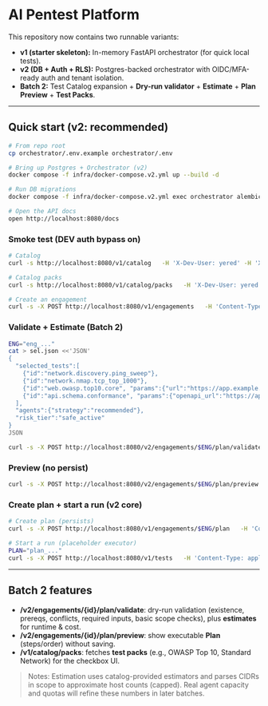 # AI Pentest Platform

This repository now contains two runnable variants:

- **v1 (starter skeleton):** In-memory FastAPI orchestrator (for quick local tests).
- **v2 (DB + Auth + RLS):** Postgres-backed orchestrator with OIDC/MFA-ready auth and tenant isolation.
- **Batch 2:** Test Catalog expansion + **Dry-run validator** + **Estimate** + **Plan Preview** + **Test Packs**.

---

## Quick start (v2: recommended)

```bash
# From repo root
cp orchestrator/.env.example orchestrator/.env

# Bring up Postgres + Orchestrator (v2)
docker compose -f infra/docker-compose.v2.yml up --build -d

# Run DB migrations
docker compose -f infra/docker-compose.v2.yml exec orchestrator alembic upgrade head

# Open the API docs
open http://localhost:8080/docs
```

### Smoke test (DEV auth bypass on)
```bash
# Catalog
curl -s http://localhost:8080/v1/catalog   -H 'X-Dev-User: yered' -H 'X-Dev-Email: yered@example.com' -H 'X-Tenant-Id: t_demo' | jq '.'

# Catalog packs
curl -s http://localhost:8080/v1/catalog/packs   -H 'X-Dev-User: yered' -H 'X-Dev-Email: yered@example.com' -H 'X-Tenant-Id: t_demo' | jq '.'

# Create an engagement
curl -s -X POST http://localhost:8080/v1/engagements   -H 'Content-Type: application/json'   -H 'X-Dev-User: yered' -H 'X-Dev-Email: yered@example.com' -H 'X-Tenant-Id: t_demo'   -d '{"name":"Demo Net","tenant_id":"t_demo","type":"network","scope":{"in_scope_domains":["example.com"],"in_scope_cidrs":["10.0.0.0/24"],"out_of_scope":[],"risk_tier":"safe_active","windows":[]}}' | jq '.'
```

### Validate + Estimate (Batch 2)
```bash
ENG="eng_..."
cat > sel.json <<'JSON'
{
  "selected_tests":[
    {"id":"network.discovery.ping_sweep"},
    {"id":"network.nmap.tcp_top_1000"},
    {"id":"web.owasp.top10.core", "params":{"url":"https://app.example.com"}},
    {"id":"api.schema.conformance", "params":{"openapi_url":"https://api.example.com/openapi.json"}}
  ],
  "agents":{"strategy":"recommended"},
  "risk_tier":"safe_active"
}
JSON

curl -s -X POST http://localhost:8080/v2/engagements/$ENG/plan/validate   -H 'Content-Type: application/json'   -H 'X-Dev-User: yered' -H 'X-Dev-Email: yered@example.com' -H 'X-Tenant-Id: t_demo'   --data-binary @sel.json | jq '.'
```

### Preview (no persist)
```bash
curl -s -X POST http://localhost:8080/v2/engagements/$ENG/plan/preview   -H 'Content-Type: application/json'   -H 'X-Dev-User: yered' -H 'X-Dev-Email: yered@example.com' -H 'X-Tenant-Id: t_demo'   --data-binary @sel.json | jq '.'
```

### Create plan + start a run (v2 core)
```bash
# Create plan (persists)
curl -s -X POST http://localhost:8080/v1/engagements/$ENG/plan   -H 'Content-Type: application/json'   -H 'X-Dev-User: yered' -H 'X-Dev-Email: yered@example.com' -H 'X-Tenant-Id: t_demo'   --data-binary @sel.json | jq '.'

# Start a run (placeholder executor)
PLAN="plan_..."
curl -s -X POST http://localhost:8080/v1/tests   -H 'Content-Type: application/json'   -H 'X-Dev-User: yered' -H 'X-Dev-Email: yered@example.com' -H 'X-Tenant-Id: t_demo'   -d "{"engagement_id":"$ENG","plan_id":"$PLAN"}" | jq '.'
```

---

## Batch 2 features
- **/v2/engagements/{id}/plan/validate**: dry-run validation (existence, prereqs, conflicts, required inputs, basic scope checks), plus **estimates** for runtime & cost.
- **/v2/engagements/{id}/plan/preview**: show executable **Plan** (steps/order) without saving.
- **/v1/catalog/packs**: fetches **test packs** (e.g., OWASP Top 10, Standard Network) for the checkbox UI.

> Notes: Estimation uses catalog-provided estimators and parses CIDRs in scope to approximate host counts (capped). Real agent capacity and quotas will refine these numbers in later batches.
